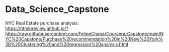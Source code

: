 # Data_Science_Capstone
NYC Real Estate purchase analysis:  
https://htmlpreview.github.io/?https://raw.githubusercontent.com/FelipeChapa/Coursera_Capstone/main/NYC%20Capstone/Purchase%20recommendation%20in%20New%20York%3B%20Clustering%20and%20regression%20analysis.html
